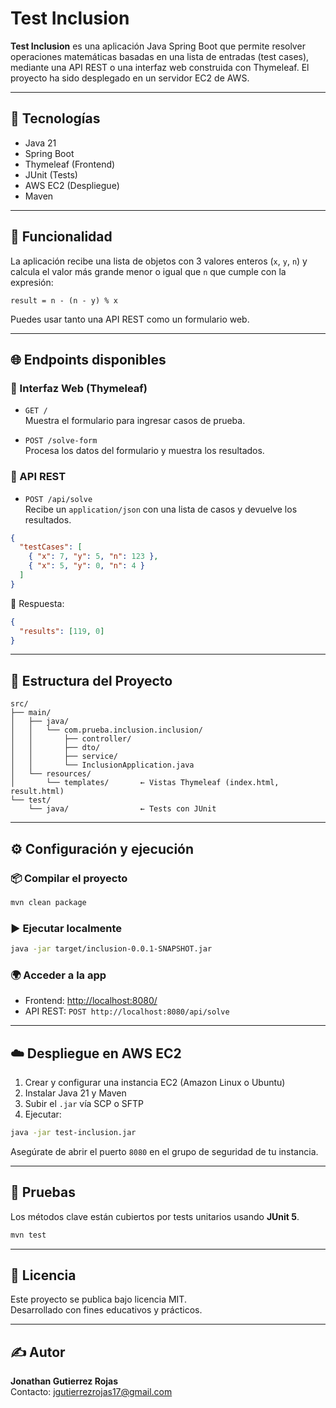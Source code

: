 # Test Inclusion

**Test Inclusion** es una aplicación Java Spring Boot que permite resolver operaciones matemáticas basadas en una lista de entradas (test cases), mediante una API REST o una interfaz web construida con Thymeleaf. El proyecto ha sido desplegado en un servidor EC2 de AWS.

---

## 🚀 Tecnologías

- Java 21
- Spring Boot
- Thymeleaf (Frontend)
- JUnit (Tests)
- AWS EC2 (Despliegue)
- Maven

---

## 🧮 Funcionalidad

La aplicación recibe una lista de objetos con 3 valores enteros (`x`, `y`, `n`) y calcula el valor más grande menor o igual que `n` que cumple con la expresión:

```text
result = n - (n - y) % x
```

Puedes usar tanto una API REST como un formulario web.

---

## 🌐 Endpoints disponibles

### 🔹 Interfaz Web (Thymeleaf)

- `GET /`  
  Muestra el formulario para ingresar casos de prueba.

- `POST /solve-form`  
  Procesa los datos del formulario y muestra los resultados.

### 🔹 API REST

- `POST /api/solve`  
  Recibe un `application/json` con una lista de casos y devuelve los resultados.

```json
{
  "testCases": [
    { "x": 7, "y": 5, "n": 123 },
    { "x": 5, "y": 0, "n": 4 }
  ]
}
```

🔁 Respuesta:

```json
{
  "results": [119, 0]
}
```

---

## 📂 Estructura del Proyecto

```
src/
├── main/
│   ├── java/
│   │   └── com.prueba.inclusion.inclusion/
│   │       ├── controller/
│   │       ├── dto/
│   │       ├── service/
│   │       └── InclusionApplication.java
│   └── resources/
│       └── templates/       ← Vistas Thymeleaf (index.html, result.html)
└── test/
    └── java/                ← Tests con JUnit
```

---

## ⚙️ Configuración y ejecución

### 📦 Compilar el proyecto

```bash
mvn clean package
```

### ▶️ Ejecutar localmente

```bash
java -jar target/inclusion-0.0.1-SNAPSHOT.jar
```

### 🌍 Acceder a la app

- Frontend: [http://localhost:8080/](http://localhost:8080/)
- API REST: `POST http://localhost:8080/api/solve`

---

## ☁️ Despliegue en AWS EC2

1. Crear y configurar una instancia EC2 (Amazon Linux o Ubuntu)
2. Instalar Java 21 y Maven
3. Subir el `.jar` vía SCP o SFTP
4. Ejecutar:

```bash
java -jar test-inclusion.jar
```

Asegúrate de abrir el puerto `8080` en el grupo de seguridad de tu instancia.

---

## 🧪 Pruebas

Los métodos clave están cubiertos por tests unitarios usando **JUnit 5**.

```bash
mvn test
```

---

## 📄 Licencia

Este proyecto se publica bajo licencia MIT.  
Desarrollado con fines educativos y prácticos.

---

## ✍️ Autor

**Jonathan Gutierrez Rojas**  
Contacto: jgutierrezrojas17@gmail.com
